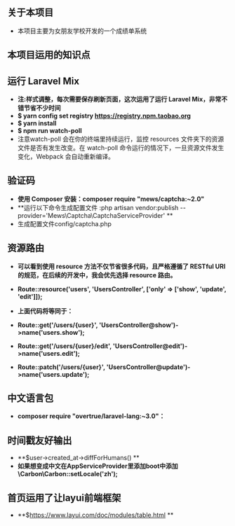 
## 关于本项目



- 本项目主要为女朋友学校开发的一个成绩单系统



## 本项目运用的知识点

## 运行 Laravel Mix

- **注:样式调整，每次需要保存刷新页面，这次运用了运行 Laravel Mix，非常不错节省不少时间**
- **$ yarn config set registry https://registry.npm.taobao.org**
- **$ yarn install**
- **$ npm run watch-poll**
- 注意watch-poll 会在你的终端里持续运行，监控 resources 文件夹下的资源文件是否有发生改变。在 watch-poll 命令运行的情况下，一旦资源文件发生变化，Webpack 会自动重新编译。


## 验证码

- **使用 Composer 安装：composer require "mews/captcha:~2.0"**
- **运行以下命令生成配置文件 :php artisan vendor:publish --provider='Mews\Captcha\CaptchaServiceProvider' **
- 生成配置文件config/captcha.php


## 资源路由
- **可以看到使用 resource 方法不仅节省很多代码，且严格遵循了 RESTful URI 的规范，在后续的开发中，我会优先选择 resource 路由。**
- **Route::resource('users', 'UsersController', ['only' => ['show', 'update', 'edit']]);**
- **上面代码将等同于：**

- **Route::get('/users/{user}', 'UsersController@show')->name('users.show');**
- **Route::get('/users/{user}/edit', 'UsersController@edit')->name('users.edit');**
- **Route::patch('/users/{user}', 'UsersController@update')->name('users.update');**

## 中文语言包
- **composer require "overtrue/laravel-lang:~3.0"：**

## 时间戳友好输出
- **$user->created_at->diffForHumans() **
- **如果想变成中文在AppServiceProvider里添加boot中添加 \Carbon\Carbon::setLocale('zh');**

## 首页运用了让layui前端框架
- **$https://www.layui.com/doc/modules/table.html **
